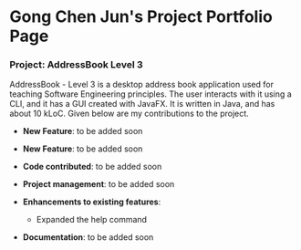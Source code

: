 # Gong Chen Jun's Project Portfolio Page
### Project: AddressBook Level 3

AddressBook - Level 3 is a desktop address book application used for teaching Software Engineering principles. The user interacts with it using a CLI, and it has a GUI created with JavaFX. It is written in Java, and has about 10 kLoC.
Given below are my contributions to the project.

-   **New Feature**: to be added soon
-   **New Feature**: to be added soon
    
-   **Code contributed**:  to be added soon
    
-   **Project management**: to be added soon
-   **Enhancements to existing features**:
    -   Expanded the help command
  
-   **Documentation**: to be added soon
